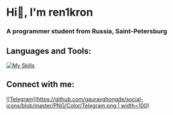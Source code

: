 # Hi👋, I'm ren1kron
### A programmer student from Russia, Saint-Petersburg

## Languages and Tools:
[![My Skills](https://skillicons.dev/icons?i=java,postgres)](https://skillicons.dev)

## Connect with me:
[![Telegram](https://github.com/gauravghongde/social-icons/blob/master/PNG/Color/Telegram.png | width=100)](https://t.me/ren1kron)

